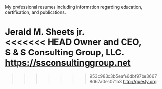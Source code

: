 My professional resumes including information regarding
education, certification, and publications.

Jerald M. Sheets jr.<br>
<<<<<<< HEAD
Owner and CEO,<br>
S & S Consulting Group, LLC.<br>
https://ssconsultinggroup.net<br>
=======
>>>>>>> 953c983c3b5eafe6dbf97be36678d67a0ea071a3
http://questy.org<br>
